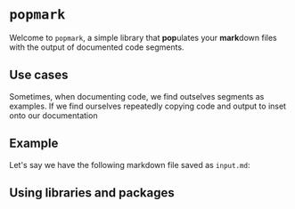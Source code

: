 # `popmark`

Welcome to `popmark`, a simple library that **pop**ulates your **mark**down files with the output of documented code segments.

## Use cases

Sometimes, when documenting code, we find outselves  segments as examples. If we find ourselves repeatedly copying code and output to inset onto our documentation 

## Example

Let's say we have the following markdown file saved as `input.md`:



## Using libraries and packages